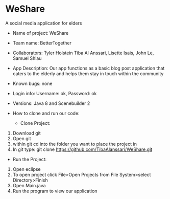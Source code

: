 # WeShare
A social media application for elders

- Name of project: WeShare
- Team name: BetterTogether
- Collaborators: Tyler Holstein Tiba Al Anssari, Lisette Isais, John Le, Samuel Shiau
- App Description: Our app functions as a basic blog post application that caters to the elderly and helps them stay in touch within the community 
- Known bugs: none
- Login info: Username: ok, Password: ok
- Versions: Java 8 and Scenebuilder 2

- How to clone and run our code:
  - Clone Project:
1. Download git
2. Open git
3. within git cd into the folder you want to place the project in
4. In git type: git clone https://github.com/TibaAlanssari/WeShare.git
  - Run the Project:
1. Open eclipse
2. To open project click File>Open Projects from File System>select Directory>Finish
3. Open Main.java
4. Run the program to view our application
